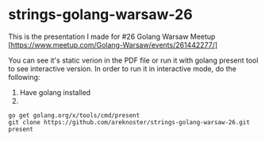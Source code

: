 # strings-golang-warsaw-26
This is the presentation I made for #26 Golang Warsaw Meetup [https://www.meetup.com/Golang-Warsaw/events/261442277/]

You can see it's static verion in the PDF file or run it with golang present tool to see interactive version.
In order to run it in interactive mode, do the following:
1. Have golang installed
2.
```
go get golang.org/x/tools/cmd/present
git clone https://github.com/areknoster/strings-golang-warsaw-26.git
present
```
